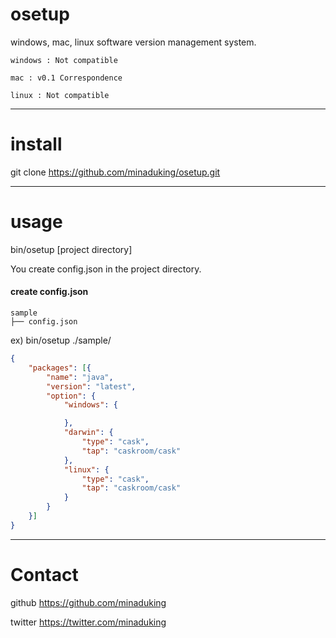 # osetup
windows, mac, linux software version management system.

````
windows : Not compatible

mac : v0.1 Correspondence

linux : Not compatible
````

****

# install
git clone https://github.com/minaduking/osetup.git

****

# usage
bin/osetup [project directory]

You create config.json in the project directory.

#### create config.json ####
````
sample
├── config.json
````

ex) bin/osetup ./sample/

```config.json
{
	"packages": [{
		"name": "java", 
		"version": "latest",
		"option": {
			"windows": {

			},
			"darwin": {
				"type": "cask",
				"tap": "caskroom/cask"
			},
			"linux": {
				"type": "cask",
				"tap": "caskroom/cask"
			}
		}
	}]
}
```

****

# Contact

github
https://github.com/minaduking

twitter
https://twitter.com/minaduking
